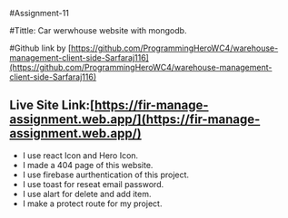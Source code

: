 #Assignment-11

#Tittle: Car werwhouse website with mongodb.

#Github link by [https://github.com/ProgrammingHeroWC4/warehouse-management-client-side-Sarfaraj116](https://github.com/ProgrammingHeroWC4/warehouse-management-client-side-Sarfaraj116)

## Live Site Link:[https://fir-manage-assignment.web.app/](https://fir-manage-assignment.web.app/)


* I use react Icon and Hero Icon.
* I made a 404 page of this website.
* I use firebase aurthentication of this project.
* I use toast for reseat email password.
* I use alart for delete and add item.
* I make a protect route for my project.
